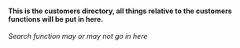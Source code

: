 <h4>This is the customers directory, all things relative to the customers functions will be put in here.</h4>

<i>Search function may or may not go in here</i>
